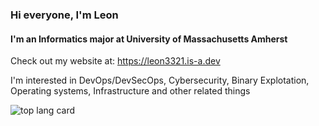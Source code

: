 ### Hi everyone, I'm Leon
#### I'm an Informatics major at University of Massachusetts Amherst

Check out my website at: https://leon3321.is-a.dev

I'm interested in DevOps/DevSecOps, Cybersecurity, Binary Explotation, Operating systems, Infrastructure and other related things

![top lang card](https://github-readme-stats.vercel.app/api/top-langs/?username=leon332157&hide=html,rtf&layout=compact)

<!--
**leon332157/leon332157** is a ✨ _special_ ✨ repository because its `README.md` (this file) appears on your GitHub profile.

Here are some ideas to get you started:

- 🔭 I’m currently working on ...
- 🌱 I’m currently learning ...
- 👯 I’m looking to collaborate on ...
- 🤔 I’m looking for help with ...
- 💬 Ask me about ...
- 📫 How to reach me: ...
- 😄 Pronouns: ...
- ⚡ Fun fact: ...
-->
